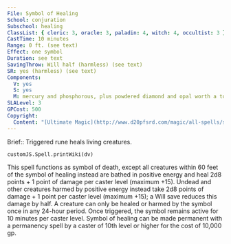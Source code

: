 ```yaml
---
File: Symbol of Healing
School: conjuration
Subschool: healing
ClassList: { cleric: 3, oracle: 3, paladin: 4, witch: 4, occultist: 3 }
CastTime: 10 minutes
Range: 0 ft. (see text)
Effect: one symbol
Duration: see text
SavingThrow: Will half (harmless) (see text)
SR: yes (harmless) (see text)
Components:
  V: yes
  S: yes
  M: mercury and phosphorous, plus powdered diamond and opal worth a total of 500 gp
SLALevel: 3
GPCost: 500
Copyright:
  Content: "[Ultimate Magic](http://www.d20pfsrd.com/magic/all-spells/s/symbol-of-healing)"
---
```

Brief:: Triggered rune heals living creatures.

```dataviewjs
customJS.Spell.printWiki(dv)
```

This spell functions as symbol of death, except all creatures within 60 feet of the symbol of healing instead are bathed in positive energy and heal 2d8 points + 1 point of damage per caster level (maximum +15). Undead and other creatures harmed by positive energy instead take 2d8 points of damage + 1 point per caster level (maximum +15); a Will save reduces this damage by half. A creature can only be healed or harmed by the symbol once in any 24-hour period. Once triggered, the symbol remains active for 10 minutes per caster level.  Symbol of healing can be made permanent with a permanency spell by a caster of 10th level or higher for the cost of 10,000 gp.
